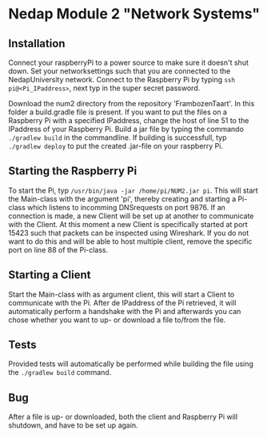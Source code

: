 # Nedap Module 2 "Network Systems"

## Installation
Connect your raspberryPi to a power source to make sure it doesn't shut down. Set your networksettings such that you
are connected to the NedapUniversity network. Connect to the Raspberry Pi by typing `ssh pi@<Pi_IPaddress>`, next typ
in the super secret password.

Download the num2 directory from the repository 'FrambozenTaart'. In this folder a build.gradle file is present. If you
want to put the files on a Raspberry Pi with a specified IPaddress, change the host of line 51 to the IPaddress of your
Raspberry Pi. Build a jar file by typing the commando `./gradlew build` in the commandline. If building is successfull,
typ `./gradlew deploy` to put the created .jar-file on your raspberry Pi.

## Starting the Raspberry Pi
To start the Pi, typ `/usr/bin/java -jar /home/pi/NUM2.jar pi`. This will start the Main-class with the argument 'pi',
thereby creating and starting a Pi-class which listens to incomming DNSrequests on port 9876. If an connection is made,
a new Client will be set up at another to communicate with the Client.
At this moment a new Client is specifically started at port 15423 such that packets can be inspected using Wireshark.
If you do not want to do this and will be able to host multiple client, remove the specific port on line 88 of the
Pi-class.

## Starting a Client
Start the Main-class with as argument client, this will start a Client to communicate with the Pi. After de IPaddress
of the Pi retrieved, it will automatically perform a handshake with the Pi and afterwards you can chose whether you
want to up- or download a file to/from the file.

## Tests
Provided tests will automatically be performed while building the file using the `./gradlew build` command.

## Bug
After a file is up- or downloaded, both the client and Raspberry Pi will shutdown, and have to be set up again.